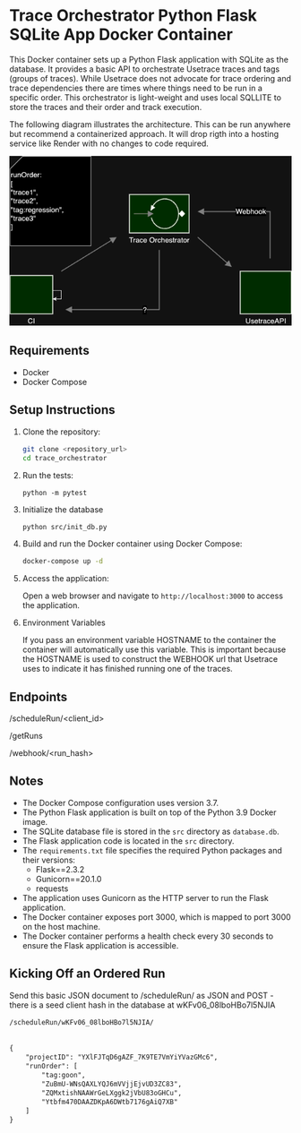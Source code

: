# Trace Orchestrator Python Flask SQLite App Docker Container

This Docker container sets up a Python Flask application with SQLite as the database. It provides a basic API to orchestrate Usetrace traces and tags (groups of traces). While Usetrace does not advocate for trace ordering and trace dependencies there are times where things need to be run in a specific order. This orchestrator is light-weight and uses local SQLLITE to store the traces and their order and track execution.

The following diagram illustrates the architecture. This can be run anywhere but recommend a containerized approach. It will drop rigth into a hosting service like Render with no changes to code required.

![Trace Orchestration](/orchestration.png)

## Requirements

- Docker
- Docker Compose

## Setup Instructions

1. Clone the repository:

   ```bash
   git clone <repository_url>
   cd trace_orchestrator
   ```
2. Run the tests:

   ```
   python -m pytest
   ```

3. Initialize the database

   ```
   python src/init_db.py
   ```

4. Build and run the Docker container using Docker Compose:

   ```bash
   docker-compose up -d
   ```

5. Access the application:

   Open a web browser and navigate to `http://localhost:3000` to access the  application.

6. Environment Variables

   If you pass an environment variable HOSTNAME to the container the container will automatically use this variable. This is important because the HOSTNAME is used to construct the WEBHOOK url that Usetrace uses to indicate it has finished running one of the traces.


## Endpoints

   /scheduleRun/<client_id>

   /getRuns

   /webhook/<run_hash>

## Notes

- The Docker Compose configuration uses version 3.7.
- The Python Flask application is built on top of the Python 3.9 Docker image.
- The SQLite database file is stored in the `src` directory as `database.db`.
- The Flask application code is located in the `src` directory.
- The `requirements.txt` file specifies the required Python packages and their versions:
  - Flask==2.3.2
  - Gunicorn==20.1.0
  - requests
- The application uses Gunicorn as the HTTP server to run the Flask application.
- The Docker container exposes port 3000, which is mapped to port 3000 on the host machine.
- The Docker container performs a health check every 30 seconds to ensure the Flask application is accessible.

## Kicking Off an Ordered Run

Send this basic JSON document to /scheduleRun/<clienthash> as JSON and POST - there is a seed client hash in the database at wKFv06_08lboHBo7l5NJIA

```
/scheduleRun/wKFv06_08lboHBo7l5NJIA/
```


```

{
    "projectID": "YXlFJTqD6gAZF_7K9TE7VmYiYVazGMc6",
    "runOrder": [
        "tag:goon",
        "ZuBmU-WNsQAXLYQJ6mVVjjEjvUD3ZC83",
        "ZQMxtishNAAWrGeLXggk2jVbU83oGHCu",
        "Ytbfm470DAAZDKpA6DWtb7176gAiQ7XB"
    ]
}

```